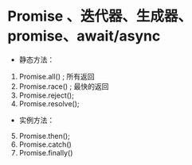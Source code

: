 # Promise 、迭代器、生成器、promise、await/async

- 静态方法：

1. Promise.all() ; 所有返回
2. Promise.race() ; 最快的返回
3. Promise.reject();
4. Promise.resolve();

- 实例方法：

5. Promise.then();
6. Promise.catch()
7. Promise.finally()
